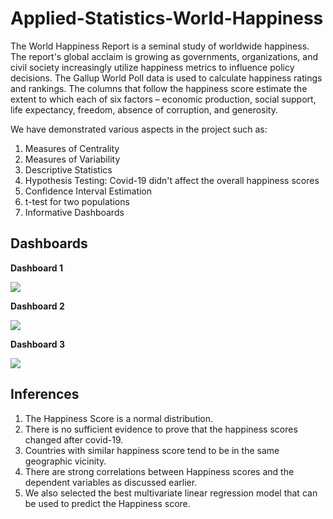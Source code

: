 # Applied-Statistics-World-Happiness

The World Happiness Report is a seminal study of worldwide happiness. The report's global acclaim is growing as governments, organizations, and civil society increasingly utilize happiness metrics to influence policy decisions. The Gallup World Poll data is used to calculate happiness ratings and rankings. The columns that follow the happiness score estimate the extent to which each of six factors – economic production, social support, life expectancy, freedom, absence of corruption, and generosity.

We have demonstrated various aspects in the project such as:
1. Measures of Centrality
2. Measures of Variability
3. Descriptive Statistics
4. Hypothesis Testing: Covid-19 didn't affect the overall happiness scores
5. Confidence Interval Estimation
6. t-test for two populations
7. Informative Dashboards

## Dashboards

**Dashboard 1**

![](https://github.com/ssameermah/Applied-Statistics-World-Happiness/blob/master/Dataset/gifs/dash_1.gif)

**Dashboard 2**

![](https://github.com/ssameermah/Applied-Statistics-World-Happiness/blob/master/Dataset/gifs/dash_2.gif)

**Dashboard 3**

![](https://github.com/ssameermah/Applied-Statistics-World-Happiness/blob/master/Dataset/gifs/dash_3.png)

## Inferences
1. The Happiness Score is a normal distribution.
2. There is no sufficient evidence to prove that the happiness scores changed after covid-19.
3. Countries with similar happiness score tend to be in the same geographic vicinity.
4. There are strong correlations between Happiness scores and the dependent variables as discussed earlier.
5. We also selected the best multivariate linear regression model that can be used to predict the Happiness score.
